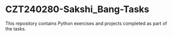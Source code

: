 # CZT240280-Sakshi_Bang-Tasks
This repository contains Python exercises and projects completed as part of the tasks.
